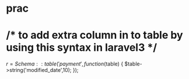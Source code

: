 prac
====
/* to add extra column in to table by using this syntax in laravel3 */
====
  $r=Schema::table('payment', function($table)
        {
        $table->string('modified_date',10);
        });
